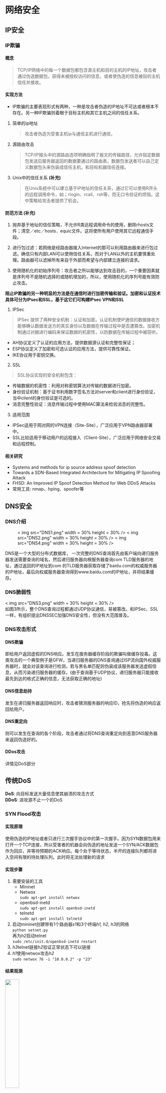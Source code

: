 # 网络安全
## IP安全

### IP欺骗

#### 概念

> TCP/IP网络中的每一个数据包都包含源主机和目的主机的IP地址，攻击者通过伪造数据包，获得未被授权访问的信息，或者使伪造的信息被目的主机信任并接收。

#### 实现方法
- IP欺骗的主要表现形式有两种，一种是攻击者伪造的IP地址不可达或者根本不存在。另一种IP欺骗则着眼于目标主机和其它主机之间的信任关系。

1. 简单的ip地址

    > 攻击者伪造为受害主机ip与通信主机进行通信，

2. 源路由攻击

    > TCP/IP报头中的源路由选项明确指明了报文的传输路径，允许指定数据包发送后服务器返回的数据要通过的路由表，数据包发送者可以自己定义数据包头来伪装成信任主机，和目标机器信任连接。
    
3. Unix中的信任关系 **(补充)**

    >  在Unix系统中可以建立基于IP地址的信任关系，通过它可以使用R开头的远程调用命令，如；rlogin、rcall、rsh等，而无口令验证的烦恼。这中策略给攻击者提供了机会。

#### 防范方法 (补充)

1. 抛弃基于地址的信任策略，不允许R类远程调用命令的使用，删除rhosts文件；清空／etc／hosts．equic文件。这将使所有用户使用其它远程通信手段。

2. 进行包过滤：若网络是经路由器接入lnternet的那可以利用路由器来进行包过滤。确信只有内部LAN可以使用信任关系，而对于LAN以外的主机要慎重处理。路由器可以滤掉所有来自于外部而希望与内部建立连接的请求。

3. 使用随机化的初始序列号：攻击者之所以能够达到攻击目的，一个重要因素就是序列号不是随机选择的或随机增加的，所以，使用随机化的序列号能有效防止攻击。

__阻止IP欺骗的另一种明显的方法是在通信时进行加密传输和验证。加密和认证技术具体可分为IPsec和SSL，基于这它们可构建IPsec VPN和SSL__

1. IPSec   
    
> IPSec 提供了两种安全机制：认证和加密。认证机制使IP通信的数据接收方能够确认数据发送方的真实身份以及数据在传输过程中是否遭篡改。加密机制通过对据进行编码来保证数据的机密性，以防数据在传输过程中被窃听。
       
- AH协议定义了认证的应用方法，提供数据源认证和完整性保证；
- ESP协议定义了加密和可选认证的应用方法，提供可靠性保证。
- IKE协议用于密钥交换。
 
2. SSL
 
> SSL协议实现的安全机制包含：

- 传输数据的机密性：利用对称密钥算法对传输的数据进行加密。
- 身份验证机制：基于证书利用数字签名方法对server和client进行身份验证，当中client的身份验证是可选的。
- 消息完整性验证：消息传输过程中使用MAC算法来检验消息的完整性。

3. 适用范围
- IPSec适用于网对网的VPN连接（Site-Site），广泛应用于VPN路由器部署中。
- SSL比较适用于移动用户的远程接入（Client-Site），广泛应用于网络安全交易和远程控制。

#### 相关研究
- Systems and methods for ip source address spoof detection
- Towards a SDN-Based Integrated Architecture for Mitigating IP Spoofing Attack
- FHSD: An Improved IP Spoof Detection Method for Web DDoS Attacks
- 常用工具: nmap、hping、spoofer等

## DNS安全
### DNS介绍
<figure class="third">
    < img src="DNS1.png" width = 30% height = 30% />
    < img src="DNS2.png" width = 30% height = 30% />
    < img src="DNS4.png" width = 30% height = 30% />
</figure>
DNS是一个大型的分布式数据库，
一次完整的DNS查询首先由客户端向递归服务器发送需要查询的域名，然后递归服务器向根服务器查询com TLD服务器的地址，通过返回的IP地址到com 的TLD服务器获取存储了baidu.com的权威服务器的IP地址，最后向权威服务器查询得到www.baidu.com的IP地址，并将结果缓存。

### DNS脆弱性
< img src="DNS3.png" width = 30% height = 30% />  <br>
如图3所示，整个DNS查询过程都通过UDP协议通信，易被篡改。和IPSec、SSL一样，有组织提出DNSSEC加强DNS安全性，但没有大范围普及。

### DNS攻击形式
#### DNS欺骗
即给用户返回虚假的DNS响应。发生在服务器缓存阶段的欺骗叫做缓存投毒。这类攻击的一个典型例子是GFW，当递归服务器的DNS查询通过ISP流向国外权威服务器时，就会对该查询进行检测，若与黑名单匹配则伪装成该服务器发送虚假信息，从而污染递归服务器的缓存。(由于查询基于UDP协议，递归服务器只能接收最先到达的格式正确的信息，无法获取正确的地址)  
#### DNS信息劫持
发生在递归服务器返回响应时，攻击者猜测服务器的响应ID，抢先将伪造的响应返回给用户。  
#### DNS重定向
则可以发生在查询的各个阶段，攻击者通过将DNS查询重定向到恶意DNS服务器来返回伪造好的。
#### DDos攻击
详情见DoS部分
<!-- ### DDos攻击
比如Flood攻击：发送海量查询报文导致网络带宽耗尽，正常请求无法送达。以09年的6省断网事件为例，DNSPOD作为查询的中继节点受到攻击后关闭，此时暴风影音用户上亿的DNS查询无法解析而导致了递归服务器瘫痪。  
另一种威力巨大的是资源消耗攻击：通过发送大量不存在的域名查询导致递归服务器资源耗尽而无法处理正常请求。一个有趣的案例是2016年美国断网事件，攻击者利用Mirai僵尸感染大量物联网设备，并向DNS厂商发送无法解析域名的查询请求，导致正常用户的查询无法响应。   -->

## 传统DoS
**DoS**: 向目标发送大量信息使其崩溃的攻击方式  
**DDoS**: 进攻源不止一个的DoS
### SYN Flood攻击  

#### 实现原理
使用伪造的IP地址或者只进行三次握手协议中的第一次握手。因为SYN数据包用来打开一个TCP连接，所以受害者的机器会向伪造的地址发送一个SYN/ACK数据包作为回应，并等待预期的ACK响应。每个处于等待状态，半开的连接队列都将进入空间有限的待处理队列。此时将无法处理新的请求

#### 实现步骤

1. 需要安装的工具
    * Mininet
    * Netwox <br>`sudo apt-get install netwox`
    * openbsd-inetd <br>`sudo apt-get install openbsd-inetd`
    * telnetd <br>`sudo apt-get install telnetd`
2. 启动mininet创建带有1个路由器*s1*和3个终端*h1, h2, h3*的网络 <br>`python setnet.py`  
   再为*h2*启动telnet <br>`sudo /etc/init.d/openbsd-inetd restart`
3. *h3*telnet链接*h2*验证正常状态下可以链接
4. *h1*使用netwox攻击*h2* <br>`sudo netwox 76 -i "10.0.0.2" -p "23"`

#### 结果观测
<img src="SYN1.PNG" width = 30% height = 30% /> <br> *h1*向*h2*发动攻击后，*h3*无法再链接*h2*  
<img src="SYN2.PNG" width = 30% height = 30% /> <br> 使用wireshark发现大量SYN包  
<img src="SYN3.PNG" width = 30% height = 30% /> <br> wireshark发现大量包传输行为  

或者视频？

#### 防御手段
开启SYN_COOKIES  
开启SYN_COOKIES后半开的连接队列并不会被分配实际的空间，而是根据这个SYN包计算出一个cookie值。在收到TCP ACK包时，TCP服务器在根据那个cookie值检查这个TCP ACK包的合法性。如果合法，再分配专门的数据区进行处理未来的TCP连接。  

#### REFERENCE
https://blog.csdn.net/sinat_26599509/article/details/51455350

### ACK FLOOD攻击

### CC(Challenge Collapsar)攻击

### UDP FLOOD攻击

## 新型DoS

### 反射型DDoS

### websocket DDoS

## DoS防御

## Credits
[Marsman1996](https://github.com/Marsman1996)<br>
[n3vv](https://github.com/n3vv)<br>

